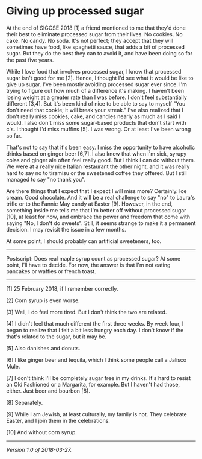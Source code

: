 Giving up processed sugar
=========================

At the end of SIGCSE 2018 [1] a friend mentioned to me that they'd done
their best to eliminate processed sugar from their lives.  No cookies.
No cake.  No candy.  No soda.  It's not perfect; they accept that they
will sometimes have food, like spaghetti sauce, that adds a bit of
processed sugar.  But they do the best they can to avoid it, and have
been doing so for the past five years.

While I love food that involves processed sugar, I know that processed
sugar isn't good for me [2]. Hence, I thought I'd see what it would be
like to give up sugar.  I've been mostly avoiding processed sugar ever
since.  I'm trying to figure out how much of a difference it's making.
I haven't been losing weight at a greater rate than I was before.
I don't feel substantially different [3,4].  But it's been kind of nice
to be able to say to myself "You don't need that cookie; it will break
your streak."  I've also realized that I don't really miss cookies,
cake, and candies nearly as much as I said I would.  I also don't miss
some sugar-based products that don't start with c's.  I thought I'd
miss muffins [5].  I was wrong.  Or at least I've been wrong so far.

That's not to say that it's been easy.  I miss the opportunity to have
alcoholic drinks based on ginger beer [6,7].  I also know that when I'm
sick, syrupy colas and ginger ale often feel really good.  But I think
I can do without them.  We were at a really nice Italian restaurant
the other night, and it was really hard to say no to tiramisu or the
sweetened coffee they offered.  But I still managed to say "no thank you".

Are there things that I expect that I expect I will miss more?  Certainly.
Ice cream.  Good chocolate.  And it will be a real challenge to say "no"
to Laura's trifle or to the Fannie May candy at Easter [9].  However,
in the end, something inside me tells me that I'm better off without
processed sugar [10], at least for now, and embrace the power and freedom
that come with saying "No, I don't do sweets".  Still, it seems strange
to make it a permanent decision.  I may revisit the issue in a few months.

At some point, I should probably can artificial sweeteners, too.  

---

Postscript: Does real maple syrup count as processed sugar?  At some
point, I'll have to decide.  For now, the answer is that I'm not eating
pancakes or waffles or french toast.

---

[1] 25 February 2018, if I remember correctly.

[2] Corn syrup is even worse.

[3] Well, I do feel more tired.  But I don't think the two are
related.

[4] I didn't feel that much different the first three weeks.  By week
four, I began to realize that I felt a bit less hungry each day.  I don't
know if the that's related to the sugar, but it may be.

[5] Also danishes and donuts.

[6] I like ginger beer and tequila, which I think some people call a
Jalisco Mule.

[7] I don't think I'll be completely sugar free in my drinks.  It's hard
to resist an Old Fashioned or a Margarita, for example.  But I haven't
had those, either.  Just beer and bourbon [8].

[8] Separately.

[9] While I am Jewish, at least culturally, my family is not.  They
celebrate Easter, and I join them in the celebrations.

[10] And without corn syrup.

---

*Version 1.0 of 2018-03-27.*
